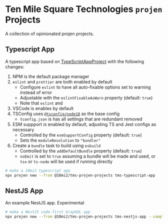 # Ten Mile Square Technologies `projen` Projects

A collection of opinionated projen projects.

## Typescript App

A typescript app based on [TypeScriptAppProject](https://projen.io/api/API.html#typescriptappproject-) with the
following changes:

1. NPM is the default package manager
2. `eslint` and `prettier` are both enabled by default
   - Configure `eslint` to have all auto-fixable options set to warning instead of error
   - Adjustable with the `eslintFixableAsWarn` property (default: `true`)
   - Note that `eslint` and 
3. VSCode is enables by default
4. TSConfig uses [`@tsconfig/node18`](https://github.com/tsconfig/bases#node-18-tsconfigjson) as the base config
   - `tconfig.json` is has all settings that are redundant removed
5. ESM suppport is enabled by default, adjusting TS and Jest configs as necessary
   - Controlled by the `esmSupportConfig` property (default: `true`)
   - Sets the `moduleResolution` to `"bundler"` 
6. Create a `bundle` task to build using `esbuild`
   - Controlled by the `addDefaultBundle` property (default: `true`)
   - `noEmit` is set to `true` assuming a bundle will be made and used, or `tsx` or `ts-node` will be used if running
     directly


```bash
# make a 10mi2 typescript app
npx projen new --from @10mi2/tms-projen-projects tms-typescript-app
```

## NestJS App

An example NestJS app. Experimental


```bash
# make a NestJS code-first GraphQL app
npx projen new --from @10mi2/tms-projen-projects tms-nestjs-app --sample-type=graphql-codefirst
```